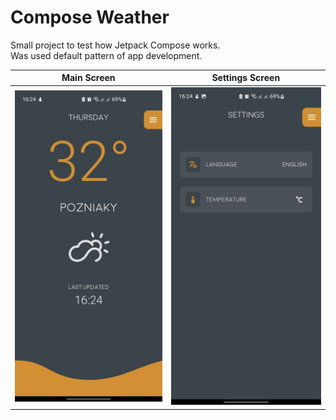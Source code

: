 # Compose Weather

Small project to test how Jetpack Compose works.\
Was used default pattern of app development.

| Main Screen                         | Settings Screen                         |
|-------------------------------------|-----------------------------------------|
| ![Main Screen](./pictures/pic2.jpg) | ![Settings Screen](./pictures/pic1.jpg) |